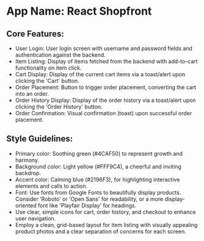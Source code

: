 # **App Name**: React Shopfront

## Core Features:

- User Login: User login screen with username and password fields and authentication against the backend.
- Item Listing: Display of items fetched from the backend with add-to-cart functionality on item click.
- Cart Display: Display of the current cart items via a toast/alert upon clicking the 'Cart' button.
- Order Placement: Button to trigger order placement, converting the cart into an order.
- Order History Display: Display of the order history via a toast/alert upon clicking the 'Order History' button.
- Order Confirmation: Visual confirmation (toast) upon successful order placement.

## Style Guidelines:

- Primary color: Soothing green (#4CAF50) to represent growth and harmony.
- Background color: Light yellow (#FFF9C4), a cheerful and inviting backdrop.
- Accent color: Calming blue (#2196F3), for highlighting interactive elements and calls to action.
- Font: Use fonts from Google Fonts to beautifully display products. Consider 'Roboto' or 'Open Sans' for readability, or a more display-oriented font like 'Playfair Display' for headings.
- Use clear, simple icons for cart, order history, and checkout to enhance user navigation.
- Employ a clean, grid-based layout for item listing with visually appealing product photos and a clear separation of concerns for each screen.